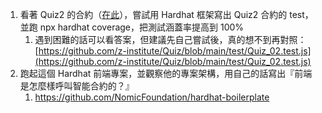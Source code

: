 1. 看著 Quiz2 的合約（[在此](https://github.com/z-institute/Quiz/blob/main/contracts/Quiz_02.sol)），嘗試用 Hardhat 框架寫出 Quiz2 合約的 test，並跑 npx hardhat coverage，把測試涵蓋率提高到 100%
    1. 遇到困難的話可以看答案，但建議先自己嘗試後，真的想不到再對照：[https://github.com/z-institute/Quiz/blob/main/test/Quiz_02.test.js](https://github.com/z-institute/Quiz/blob/main/test/Quiz_02.test.js)
2. 跑起這個 Hardhat 前端專案，並觀察他的專案架構，用自己的話寫出『前端是怎麼樣呼叫智能合約的？』
    1. https://github.com/NomicFoundation/hardhat-boilerplate
